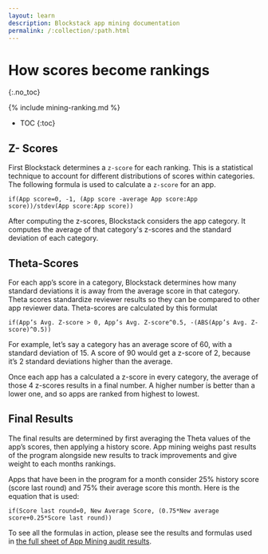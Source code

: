 ```yaml
---
layout: learn
description: Blockstack app mining documentation
permalink: /:collection/:path.html
---
```

# How scores become rankings
{:.no_toc}

{% include mining-ranking.md %}

* TOC
{:toc}

## Z- Scores

First Blockstack determines a `z-score` for each ranking. This is a statistical technique to account for different distributions of scores within categories.  The following formula is used to calculate a `z-score` for an app.

`if(App score=0, -1, (App score -average App score:App score))/stdev(App score:App score))`

After computing the z-scores, Blockstack considers the app category. It computes the average of that category's z-scores and the standard deviation of each category.
 
## Theta-Scores

For each app’s score in a category, Blockstack determines how many standard deviations it is away from the average score in that category. Theta scores standardize reviewer results so they can be compared to other app reviewer data. Theta-scores are calculated by this formulat

`if(App’s Avg. Z-score > 0, App’s Avg. Z-score^0.5, -(ABS(App’s Avg. Z-score)^0.5))`

For example, let’s say a category has an average score of 60, with a standard deviation of 15. A score of 90 would get a z-score of 2, because it’s 2 standard deviations higher than the average. 

Once each app has a calculated a z-score in every category, the average of those 4 z-scores results in a final number. A higher number is better than a lower one, and so apps are ranked from highest to lowest.


## Final Results

The final results are determined by first averaging the Theta values of the app’s scores, then applying a history score. App mining weighs past results of the program alongside new results to track improvements and give weight to each months rankings. 

Apps that have been in the program for a month consider 25% history score (score last round) and 75% their average score this month. Here is the equation that is used:

`if(Score last round=0, New Average Score, (0.75*New average score+0.25*Score last round))`

To see all the formulas in action, please see the results and formulas used in [the full sheet of App Mining audit results](https://docs.google.com/spreadsheets/d/13PXIJhEhTusjVT9elYS3LnGqSj6DBjTUDCzB_R6Inkw/edit?usp=sharing).